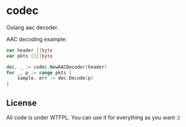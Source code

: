 
codec
====

Golang aac decoder.

AAC decoding example:

```go
var header []byte
var pkts [][]byte

dec, _ := codec.NewAACDecoder(header)
for _, p := range pkts {
	sample, err := dec.Decode(p)
}
```

License
----

All code is under WTFPL. You can use it for everything as you want :)
